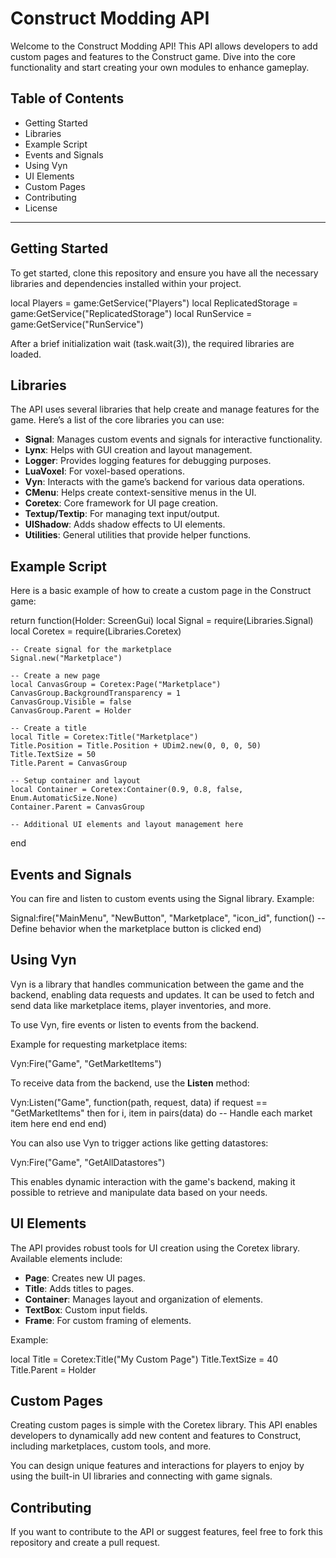 # Construct Modding API

Welcome to the Construct Modding API! This API allows developers to add custom pages and features to the Construct game. Dive into the core functionality and start creating your own modules to enhance gameplay.

## Table of Contents
- Getting Started
- Libraries
- Example Script
- Events and Signals
- Using Vyn
- UI Elements
- Custom Pages
- Contributing
- License

---

## Getting Started

To get started, clone this repository and ensure you have all the necessary libraries and dependencies installed within your project.

local Players = game:GetService("Players")
local ReplicatedStorage = game:GetService("ReplicatedStorage")
local RunService = game:GetService("RunService")

After a brief initialization wait (task.wait(3)), the required libraries are loaded.

## Libraries

The API uses several libraries that help create and manage features for the game. Here’s a list of the core libraries you can use:

- **Signal**: Manages custom events and signals for interactive functionality.
- **Lynx**: Helps with GUI creation and layout management.
- **Logger**: Provides logging features for debugging purposes.
- **LuaVoxel**: For voxel-based operations.
- **Vyn**: Interacts with the game’s backend for various data operations.
- **CMenu**: Helps create context-sensitive menus in the UI.
- **Coretex**: Core framework for UI page creation.
- **Textup/Textip**: For managing text input/output.
- **UIShadow**: Adds shadow effects to UI elements.
- **Utilities**: General utilities that provide helper functions.

## Example Script

Here is a basic example of how to create a custom page in the Construct game:

return function(Holder: ScreenGui)
    local Signal = require(Libraries.Signal)
    local Coretex = require(Libraries.Coretex)

    -- Create signal for the marketplace
    Signal.new("Marketplace")

    -- Create a new page
    local CanvasGroup = Coretex:Page("Marketplace")
    CanvasGroup.BackgroundTransparency = 1
    CanvasGroup.Visible = false
    CanvasGroup.Parent = Holder

    -- Create a title
    local Title = Coretex:Title("Marketplace")
    Title.Position = Title.Position + UDim2.new(0, 0, 0, 50)
    Title.TextSize = 50
    Title.Parent = CanvasGroup

    -- Setup container and layout
    local Container = Coretex:Container(0.9, 0.8, false, Enum.AutomaticSize.None)
    Container.Parent = CanvasGroup

    -- Additional UI elements and layout management here
end

## Events and Signals

You can fire and listen to custom events using the Signal library. Example:

Signal:fire("MainMenu", "NewButton", "Marketplace", "icon_id", function()
    -- Define behavior when the marketplace button is clicked
end)

## Using Vyn

Vyn is a library that handles communication between the game and the backend, enabling data requests and updates. It can be used to fetch and send data like marketplace items, player inventories, and more.

To use Vyn, fire events or listen to events from the backend.

Example for requesting marketplace items:

Vyn:Fire("Game", "GetMarketItems")

To receive data from the backend, use the **Listen** method:

Vyn:Listen("Game", function(path, request, data)
    if request == "GetMarketItems" then
        for i, item in pairs(data) do
            -- Handle each market item here
        end
    end
end)

You can also use Vyn to trigger actions like getting datastores:

Vyn:Fire("Game", "GetAllDatastores")

This enables dynamic interaction with the game's backend, making it possible to retrieve and manipulate data based on your needs.

## UI Elements

The API provides robust tools for UI creation using the Coretex library. Available elements include:
- **Page**: Creates new UI pages.
- **Title**: Adds titles to pages.
- **Container**: Manages layout and organization of elements.
- **TextBox**: Custom input fields.
- **Frame**: For custom framing of elements.

Example:

local Title = Coretex:Title("My Custom Page")
Title.TextSize = 40
Title.Parent = Holder

## Custom Pages

Creating custom pages is simple with the Coretex library. This API enables developers to dynamically add new content and features to Construct, including marketplaces, custom tools, and more.

You can design unique features and interactions for players to enjoy by using the built-in UI libraries and connecting with game signals.

## Contributing

If you want to contribute to the API or suggest features, feel free to fork this repository and create a pull request.
